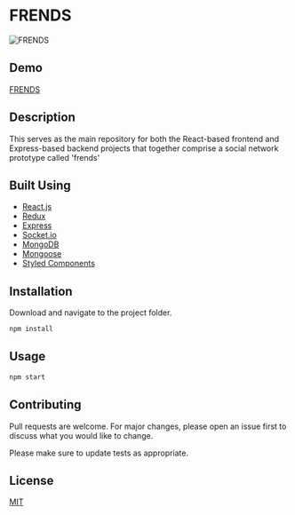 # FRENDS

![FRENDS](https://user-images.githubusercontent.com/74877521/161288226-7b61bf65-2a38-42f1-92ba-ba1d1aaf54be.jpg)


## Demo
[FRENDS](https://frends-social.herokuapp.com/)

## Description
This serves as the main repository for both the React-based frontend
and Express-based backend projects that together comprise a social network
prototype called 'frends'

## Built Using
* [React.js](https://reactjs.org/)
* [Redux](https://redux.js.org/)
* [Express](https://expressjs.com/)
* [Socket.io](https://socket.io/)
* [MongoDB](https://www.mongodb.com/)
* [Mongoose](https://mongoosejs.com/)
* [Styled Components](https://styled-components.com/)

## Installation

Download and navigate to the project folder.

```bash
npm install
```

## Usage

```bash
npm start
```

## Contributing
Pull requests are welcome. For major changes, please open an issue first to discuss what you would like to change.

Please make sure to update tests as appropriate.

## License
[MIT](https://choosealicense.com/licenses/mit/)
